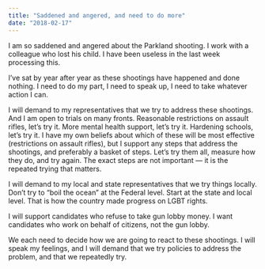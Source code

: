 ```yaml
---
title: "Saddened and angered, and need to do more"
date: "2018-02-17"
---
```


I am so saddened and angered about the Parkland shooting. I work with a colleague who lost his child. I have been useless in the last week processing this.

I’ve sat by year after year as these shootings have happened and done nothing. I need to do my part, I need to speak up, I need to take whatever action I can.

I will demand to my representatives that we try to address these shootings. And I am open to trials on many fronts. Reasonable restrictions on assault rifles, let’s try it. More mental health support, let’s try it. Hardening schools, let’s try it. I have my own beliefs about which of these will be most effective (restrictions on assault rifles), but I support any steps that address the shootings, and preferably a basket of steps. Let’s try them all, measure how they do, and try again. The exact steps are not important — it is the repeated trying that matters.

I will demand to my local and state representatives that we try things locally. Don’t try to “boil the ocean” at the Federal level. Start at the state and local level. That is how the country made progress on LGBT rights.

I will support candidates who refuse to take gun lobby money. I want candidates who work on behalf of citizens, not the gun lobby.

We each need to decide how we are going to react to these shootings. I will speak my feelings, and I will demand that we try policies to address the problem, and that we repeatedly try.
